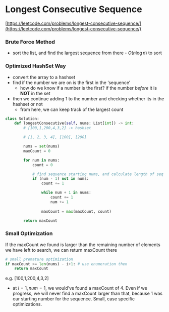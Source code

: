 # Longest Consecutive Sequence

[https://leetcode.com/problems/longest-consecutive-sequence/](https://leetcode.com/problems/longest-consecutive-sequence/)

### Brute Force Method

- sort the list, and find the largest sequence from there - $O(n\log n)$ to sort

### Optimized HashSet Way

- convert the array to a hashset
- find if the number we are on is the first in the ‘sequence’
    - how do we know if a number is the first? if the number *before* it is **NOT** in the set
- then we continue adding 1 to the number and checking whether its in the hashset or not
    - from here, we can keep track of the largest count
    

```python
class Solution:
    def longestConsecutive(self, nums: List[int]) -> int:
        # [100,1,200,4,3,2] -> hashset

        # [1, 2, 3, 4], [100], [200]

        nums = set(nums)
        maxCount = 0

        for num in nums:
            count = 0

            # find sequence starting nums, and calculate length of seq after them
            if (num - 1) not in nums:
                count += 1

                while num + 1 in nums:
                    count += 1
                    num += 1
            
                maxCount = max(maxCount, count)

        return maxCount
```

### Small Optimization

If the maxCount we found is larger than the remaining number of elements we have left to search, we can return maxCount there

```python
# small premature optimization
if maxCount >= len(nums) - i+1: # use enumeration then
    return maxCount
```

e.g. [100,1,200,4,3,2]

- at $i=1,num=1$, we would’ve found a maxCount of 4. Even if we progress, we will never find a maxCount larger than that, because 1 was our starting number for the sequence. Small, case specific optimizations.